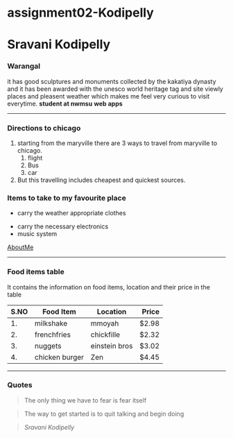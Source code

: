 # assignment02-Kodipelly
# Sravani Kodipelly
### Warangal

it has good sculptures and monuments collected by the kakatiya dynasty and it has been awarded with the unesco world heritage tag and site viewly places and pleasent weather which makes me feel very curious to visit everytime.
**student at nwmsu**
**web apps**

--- 
### Directions to chicago
1. starting from the maryville there are 3 ways to travel from maryville to chicago.
     1. flight
     2. Bus
     3. car
2. But this travelling includes cheapest and quickest sources.
### Items to take to my favourite place
* carry the weather appropriate clothes
- carry the necessary electronics
- music system

[AboutMe](https://github.com/sravanikodipelly1/assignment02-Kodipelly/blob/main/AboutMe.md)

---
### Food items table
 It contains the information on food items, location and their price in the table

 | S.NO |Food Item      |Location      |Price|
 |  --- |   ---         |   ---        | ---:|
 |   1. |milkshake      | mmoyah       |$2.98|
 |   2. |frenchfries    |chickfille    |$2.32|
 |   3. |  nuggets      |einstein bros |$3.02|
 |   4. |chicken burger | Zen          |$4.45|

---
### Quotes
> The only thing we have to fear is fear itself

> The way to get started is to quit talking and begin doing

> *Sravani Kodipelly*


    
